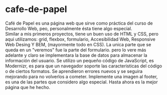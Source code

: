 # cafe-de-papel
Café de Papel es una página web que sirve como práctica del curso de Desarrollo Web, peo, personalmente ésta tiene algo especial.  
Similar a mis primeros proyectos, tiene un buen uso de HTML y CSS, pero aqui utilizamos:
grid, flexbox, formulario, Accesibilidad Web, Responsive Web Desing Y BEM, (mayormente todo en CSS).
La unica parte que se queda en un "veremos" fue la parte del formulario.
pero lo vere más adelante y claro se implementara la base de datos para almacenar la información del usuario.
Se utilizo un pequeño código de JavaScript, es Modernizr, es para que un navegador soporte las caracteristicas del código o de ciertos formatos.
Se aprendieron errores nuevos y se seguira mejorando para no volverlos a cometer.
Implemente una imagen al footer, es una de las partes que considero algo especial.
Hasta ahora es la mejor página que he hecho.
